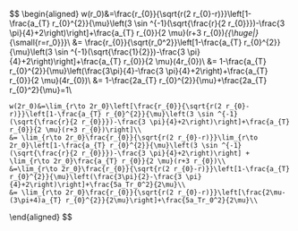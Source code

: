 $$
\begin{aligned}
    w(r_0)&=\frac{r_{0}}{\sqrt{r(2 r_{0}-r)}}\left[1-\frac{a_{T} r_{0}^{2}}{\mu}\left(3 \sin ^{-1}(\sqrt{\frac{r}{2 r_{0}}})-\frac{3 \pi}{4}+2\right)\right]+\frac{a_{T} r_{0}}{2 \mu}(r+3 r_{0})_{{\huge|}_{\small{r=r_0}}}\\
    &= \frac{r_{0}}{\sqrt{r_0^2}}\left[1-\frac{a_{T} r_{0}^{2}}{\mu}\left(3 \sin ^{-1}(\sqrt{\frac{1}{2}})-\frac{3 \pi}{4}+2\right)\right]+\frac{a_{T} r_{0}}{2 \mu}(4r_{0})\\
    &= 1-\frac{a_{T} r_{0}^{2}}{\mu}\left(\frac{3\pi}{4}-\frac{3 \pi}{4}+2\right)+\frac{a_{T} r_{0}}{2 \mu}(4r_{0})\\
    &= 1-\frac{2a_{T} r_{0}^{2}}{\mu}+\frac{2a_{T} r_{0}^2}{\mu}=1\\

    w(2r_0)&=\lim_{r\to 2r_0}\left[\frac{r_{0}}{\sqrt{r(2 r_{0}-r)}}\left[1-\frac{a_{T} r_{0}^{2}}{\mu}\left(3 \sin ^{-1}(\sqrt{\frac{r}{2 r_{0}}})-\frac{3 \pi}{4}+2\right)\right]+\frac{a_{T} r_{0}}{2 \mu}(r+3 r_{0})\right]\\
    &= \lim_{r\to 2r_0}\frac{r_{0}}{\sqrt{r(2 r_{0}-r)}}\lim_{r\to 2r_0}\left[1-\frac{a_{T} r_{0}^{2}}{\mu}\left(3 \sin ^{-1}(\sqrt{\frac{r}{2 r_{0}}})-\frac{3 \pi}{4}+2\right)\right] + \lim_{r\to 2r_0}\frac{a_{T} r_{0}}{2 \mu}(r+3 r_{0})\\
    &=\lim_{r\to 2r_0}\frac{r_{0}}{\sqrt{r(2 r_{0}-r)}}\left[1-\frac{a_{T} r_{0}^{2}}{\mu}\left(\frac{3\pi}{2}-\frac{3 \pi}{4}+2\right)\right]+\frac{5a_Tr_0^2}{2\mu}\\
    &= \lim_{r\to 2r_0}\frac{r_{0}}{\sqrt{r(2 r_{0}-r)}}\left[\frac{2\mu-(3\pi+4)a_{T} r_{0}^{2}}{2\mu}\right]+\frac{5a_Tr_0^2}{2\mu}\\
\end{aligned}
$$